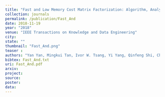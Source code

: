 ```yaml
---
title: "Fast and Low Memory Cost Matrix Factorization: Algorithm, Analysis, and Case Study"
collection: journals
permalink: /publication/Fast_And
date: 2018-11-19
year: "2018"
venue: "IEEE Transactions on Knowledge and Data Engineering"
city: 
state: ""
thumbnail: "Fast_And.png"
teaser : 
authors: "Yan Yan, Mingkui Tan, Ivor W. Tsang, Yi Yang, Qinfeng Shi, Chengqi Zhang"
bibtex: Fast_And.txt
uri: Fast_And.pdf
arxiv: 
project: 
source:
poster: 
data:
---
```

